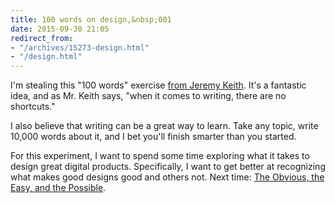 ```yaml
---
title: 100 words on design,&nbsp;001
date: 2015-09-30 21:05
redirect_from:
- "/archives/15273-design.html"
- "/design.html"
---
```



I'm stealing this "100 words" exercise [from Jeremy Keith](https://adactio.com/journal/8577). It's a fantastic idea, and as Mr. Keith says, "when it comes to writing, there are no shortcuts." 

I also believe that writing can be a great way to learn. Take any topic, write 10,000 words about it, and I bet you'll finish smarter than you started. 

For this experiment, I want to spend some time exploring what it takes to design great digital products. Specifically, I want to get better at recognizing what makes good designs good and others not. Next time: [The Obvious, the Easy, and the Possible](https://medium.com/@jasonfried/the-obvious-the-easy-and-the-possible-a09387ad3652).
